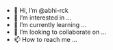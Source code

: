 - 👋 Hi, I’m @abhi-rck
- 👀 I’m interested in ...
- 🌱 I’m currently learning ...
- 💞️ I’m looking to collaborate on ...
- 📫 How to reach me ...

<!---
abhi-rck/abhi-rck is a ✨ special ✨ repository because its `README.md` (this file) appears on your GitHub profile.
You can click the Preview link to take a look at your changes.
--->

